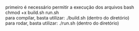 primeiro é necessário permitir a execução dos arquivos bash<br>
chmod +x build.sh run.sh<br>
para compilar, basta utilizar: ./build.sh (dentro do diretório)<br>
para rodar, basta utilizar: ./run.sh (dentro do diretório)
